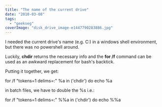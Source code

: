 ```yaml
---
title: "The name of the current drive"
date: "2010-03-08"
tags: 
  - "geekseg"
coverImage: "disk_drive_image-e1447790283886.jpg"
---
```


I needed the current drive's name (e.g. C:) in a windows shell environment, but there was no powershell around.

Luckily, **chdir** returns the necessary info and the **for /f** command can be used as an awkward replacement for bash's backtick.

Putting it together, we get:

for /f "tokens=1 delims=:" %a in ('chdir') do echo %a

in batch files, we have to double the %s i.e.:

for /f "tokens=1 delims=:" %%a in ('chdir') do echo %%a
